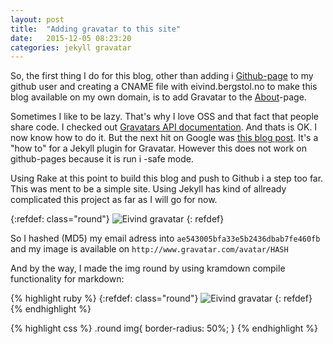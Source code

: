 ```yaml
---
layout: post
title:  "Adding gravatar to this site"
date:   2015-12-05 08:23:20
categories: jekyll gravatar
---
```


So, the first thing I do for this blog, other than adding i [Github-page][eivinhb-github] to my github user 
and creating a CNAME file with eivind.bergstol.no to make this blog available on my own domain, is to
add Gravatar to the [About](/about)-page.


Sometimes I like to be lazy. That's why I love OSS and that fact that people share code. I checked out [Gravatars
API documentation][gravatar-doc]. And thats is OK. I now know how to do it. 
But the next hit on Google was [this blog post][blog]. It's a "how to" for a Jekyll plugin 
for Gravatar. However this does not work on github-pages because it is run i -safe mode.

Using Rake at this point to build this blog and push to Github i a step too far. This was ment to be a 
simple site. Using Jekyll has kind of allready complicated this project as far as I will go for now.

{:refdef: class="round"}
![Eivind gravatar](http://www.gravatar.com/avatar/ae543005bfa33e5b2436dbab7fe460fb?s=85)
{: refdef}

So I hashed (MD5) my email adress into `ae543005bfa33e5b2436dbab7fe460fb` and my 
image is available on `http://www.gravatar.com/avatar/HASH`

And by the way, I made the img round by using kramdown compile functionality for markdown:


{% highlight ruby %}
{:refdef: class="round"}
![Eivind gravatar](http://www.gravatar.com/avatar/ae543005bfa33e5b2436dbab7fe460fb?s=85)
{: refdef}
{% endhighlight %}

{% highlight css %}
.round img{
  border-radius: 50%;
}
{% endhighlight %}

[gravatar-doc]: https://en.gravatar.com/site/implement/
[eivinhb-github]:   https://github.com/eivinhb/eivinhb.github.io/    
[blog]: http://blog.sorryapp.com/blogging-with-jekyll/2014/02/13/add-author-gravatars-to-your-jekyll-site.html
